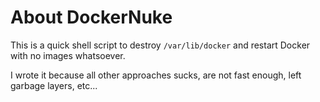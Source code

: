 # About DockerNuke

This is a quick shell script to destroy `/var/lib/docker` and restart Docker with no images whatsoever.

I wrote it because all other approaches sucks, are not fast enough, left garbage layers, etc...
